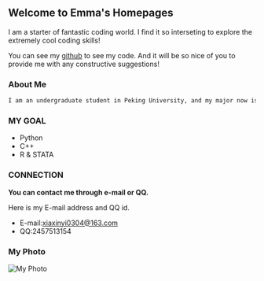 ## Welcome to Emma's Homepages

I am a starter of fantastic coding world. I find it so interseting to explore the extremely cool coding skills!

You can see my [github](https://github.com/Emma0304) to see my code. And it will be so nice of you to provide me with any constructive suggestions!

### About Me

```markdown
I am an undergraduate student in Peking University, and my major now is Economy.
```

### MY GOAL

- Python
- C++
- R & STATA

### CONNECTION
**You can contact me through e-mail or QQ.**

Here is my E-mail address and QQ id.
- E-mail:xiaxinyi0304@163.com
- QQ:2457513154

### My Photo
![My Photo](src="https://github.com/Emma0304/Emma0304.github.io/blob/master/photo.jpg")
